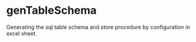# genTableSchema
Generating the sql table schema and store procedure by configuration in excel sheet.
